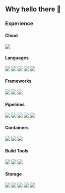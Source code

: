 ## Why hello there 👋

### Experience
#### Cloud
![](https://img.shields.io/badge/AWS-informational?style=flat-square&logo=amazon-aws&logoColor=white&color=232F3E)

#### Languages
![](https://img.shields.io/badge/Java-informational?style=flat-square&logo=java&logoColor=white&color=007396)
![](https://img.shields.io/badge/C%23-informational?style=flat-square&logo=c%23&logoColor=white&color=00599C)
![](https://img.shields.io/badge/C++-informational?style=flat-square&logo=c%2B%2B&logoColor=white&color=00599C)
![](https://img.shields.io/badge/Python-informational?style=flat-square&logo=python&logoColor=white&color=3776AB)
![](https://img.shields.io/badge/Typescript-informational?style=flat-square&logo=typescript&logoColor=white&color=007ACC)

#### Frameworks
![](https://img.shields.io/badge/Spring-informational?style=flat-square&logo=spring&logoColor=white&color=6DB33F)
![](https://img.shields.io/badge/Junit-informational?style=flat-square&logo=junit5&logoColor=white&color=25A162)
![](https://img.shields.io/badge/Spock-informational?style=flat-square&logoColor=white&color=000000)

#### Pipelines
![](https://img.shields.io/badge/Jenkins-informational?style=flat-square&logo=jenkins&logoColor=white&color=D24939)
![](https://img.shields.io/badge/Bamboo-informational?style=flat-square&logo=bamboo&logoColor=white&color=0052CC)
![](https://img.shields.io/badge/CodePipeline-informational?style=flat-square&logo=amazon-aws&logoColor=white&color=232F3E)
![](https://img.shields.io/badge/GitLab-FC6D26?logo=gitlab&logoColor=fff&style=flat-square)
![](https://img.shields.io/badge/GitHub%20Actions-2088FF?logo=githubactions&logoColor=fff&style=flat-square)

#### Containers
![](https://img.shields.io/badge/Docker-informational?style=flat-square&logo=docker&logoColor=white&color=2496ED)
![](https://img.shields.io/badge/Terraform-844FBA?logo=terraform&logoColor=fff&style=flat-square)
![](https://img.shields.io/badge/Kubernetes-326CE5?logo=kubernetes&logoColor=fff&style=flat-square)

#### Build Tools
![](https://img.shields.io/badge/Gradle-informational?style=flat-square&logo=gradle&logoColor=white&color=02303A)
![](https://img.shields.io/badge/Maven-informational?style=flat-square&logo=apache-maven&logoColor=white&color=C71A36)
![](https://img.shields.io/badge/NPM-informational?style=flat-square&logo=npm&logoColor=white&color=BD0004)

#### Storage
![](https://img.shields.io/badge/Postgresql-336791?style=flat-square&logo=postgresql&logoColor=white)
![](https://img.shields.io/badge/MySql-informational?style=flat-square&logo=mysql&logoColor=white&color=4479A1)
![](https://img.shields.io/badge/MSSQL-informational?style=flat-square&logo=Microsoft-SQL-Server&logoColor=white&color=CC2927)
![](https://img.shields.io/badge/Dynamo%20DB-informational?style=flat-square&logo=Amazon-DynamoDB&logoColor=white&color=4053D6)
![](https://img.shields.io/badge/S3-informational?style=flat-square&logo=Amazon-S3&logoColor=white&color=#569A31)
